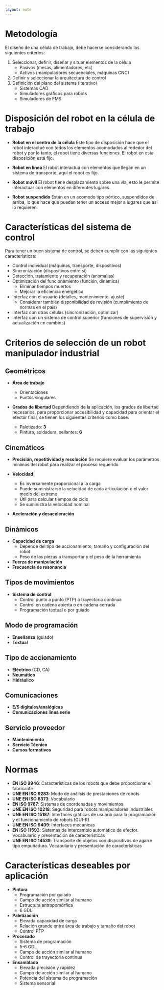 ```yaml
---
layout: note
---
```


# Metodología
El diseño de una célula de trabajo, debe hacerse considerando los siguientes criterios:
1. Seleccionar, definir, diseñar y situar elementos de la célula
    * Pasivos (mesas, alimentadores, etc)
    * Activos (manipuladores secuenciales, máquinas CNC)
2. Definir y seleccionar la arquitectura de control
3. Definición del plano del sistema (iterativo)
    * Sistemas CAD
    * Simuladores gráficos para robots
    * Simuladores de FMS

# Disposición del robot en la célula de trabajo
* **Robot en el centro de la célula**
    Este tipo de disposición hace que el robot interactué con todos los elementos acomodados al rededor del robot y por lo tanto, el robot tiene diversas funciones. El robot en esta disposición está fijo.

* **Robot en línea**
    El robot interactuá con elementos que llegan en un sistema de transporte, aquí el robot es fijo.

* **Robot móvil**
    El robot tiene desplazamiento sobre una vía, esto le permite interactuar con elementos en diferentes lugares.

* **Robot suspendido**
    Están en un acomodo tipo pórtico, suspendidos de arriba, lo que hace que puedan tener un acceso mejor a lugares que así lo requieren.

# Características del sistema de control
Para tener un buen sistema de control, se deben cumplir con las siguientes características:

* Control individual (máquinas, transporte, dispositivos)
* Sincronización (dispositivos entre si)
* Detección, tratamiento y recuperación (anomalías)
* Optimización del funcionamiento (función, dinámica)
    * Eliminar tiempos muertos
    * Mejorar la eficiencia energética
* Interfaz con el usuario (detalles, mantenimiento, ajuste)
    * Considerar también disponibilidad de revisión (cumplimiento de normas en el país)
* Interfaz con otras células (sincronización, optimizar)
* Interfaz con un sistema de control superior (funciones de supervisión y actualización en cambios)

# Criterios de selección de un robot manipulador industrial
## Geométricos
* **Área de trabajo**
    * Orientaciones
    * Puntos singulares
* **Grados de libertad**
    Dependiendo de la aplicación, los grados de libertad necesarios, para proporcionar accesibilidad y capacidad para orientar el efector final, se tienen los siguientes criterios como base:

    * Paletizado: **3**
    * Pintura, soldadura, sellantes: **6**

## Cinemáticos
* **Precisión, repetitividad y resolución**
    Se requiere evaluar los parámetros mínimos del robot para realizar el proceso requerido

* **Velocidad**
    * Es inversamente proporcional a la carga
    * Puede suministrarse la velocidad de cada articulación o el valor medio del extremo
    * Útil para calcular tiempos de ciclo
    * Se suministra la velocidad nominal
* **Aceleración y desaceleración**

## Dinámicos
* **Capacidad de carga**
    * Depende del tipo de accionamiento, tamaño y configuración del robot
    * Peso de las piezas a transportar y el peso de la herramienta
* **Fuerza de manipulación**
* **Frecuencia de resonancia**
    
## Tipos de movimientos
* **Sistema de control**
    * Control punto a punto (PTP) o trayectoria continua
    * Control en cadena abierta o en cadena cerrada
    * Programación textual o por guiado

## Modo de programación
* **Enseñanza** (guiado)
* **Textual**

## Tipo de accionamiento
* **Eléctrico** (CD, CA)
* **Neumático**
* **Hidráulico**
    
## Comunicaciones
* **E/S digitales/analógicas**
* **Comunicaciones línea serie**

## Servicio proveedor
* **Mantenimiento**
* **Servicio Técnico**
* **Cursos formativos**

# Normas
* **EN ISO 9946**: Características de los robots que debe proporcionar el fabricante
* **UNE EN ISO 9283**: Modo de análisis de prestaciones de robots
* **UNE EN ISO 8373**: Vocabulario
* **EN ISO 9787**: Sistemas de coordenadas y movimientos
* **UNE EN ISO 10218**: Seguridad para robots manipuladores industriales
* **UNE EN ISO 15187**: Interfaces gráficas de usuario para la programación y el funcionamiento de robots (GUI-R)
* **UNE EN ISO 9409**: Interfaces mecánicas
* **EN ISO 11593**: Sistemas de intercambio automático de efector. Vocabulario y presentación de características
* **UNE EN ISO 14539**: Transporte de objetos con dispositivos de agarre tipo empuñadura. Vocabulario y presentación de características

# Características deseables por aplicación
* **Pintura**
    * Programación por guiado
    * Campo de acción similar al humano
    * Estructura antropomórfica
    * 6 GDL
* **Paletización**
    * Elevada capacidad de carga
    * Relación grande entre área de trabajo y tamaño del robot
    * Control PTP
* **Procesado**
    * Sistema de programación
    * 5-6 GDL
    * Campo de acción similar al humano
    * Control de trayectoria continua
* **Ensamblado**
    * Elevada precisión y rapidez
    * Campo de acción similar al humano
    * Potencia del sistema de programación
    * Sistema sensorial
